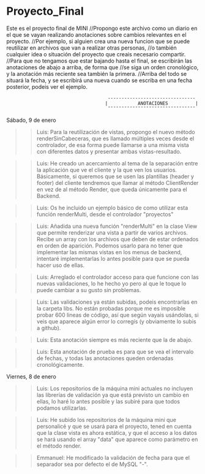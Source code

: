 # Proyecto_Final
Este es el proyecto final de MINI
//Propongo este archivo como un diario en el que se vayan realizando anotaciones sobre cambios relevantes en el proyecto.
//Por ejemplo, si alguien crea una nueva funcion que se puede reutilizar en archivos que van a realizar otras personas,
//o también cualquier idea o situación del proyecto que creais necesario compartir.
//Para que no tengamos que estar bajando hasta el final, se escribirán las anotaciones de abajo a arriba, de forma que
//se siga un orden cronológico, y la anotación más reciente sea también la primera.
//Arriba del todo se situará la fecha, y se escribirá una nueva cuando se escriba en una fecha posterior, podeis ver el ejemplo.

                                         --------------------------------
                                        |           ANOTACIONES          |
                                         ¯¯¯¯¯¯¯¯¯¯¯¯¯¯¯¯¯¯¯¯¯¯¯¯¯¯¯¯¯¯¯¯
Sábado, 9 de enero

>> Luis: Para la reutilización de vistas, propongo el nuevo método renderSinCabeceras, que es llamado múltiples veces desde
>> el controlador, de esa forma puede llamarse a una misma vista con diferentes datos y presentar ambas vistas-resultado.

>> Luis: He creado un acercamiento al tema de la separación entre la aplicación que ve el cliente y la que ven los usuarios.
>> Básicamente, si queremos que se usen las plantillas (header y footer) del cliente tendremos que llamar al método
>> ClientRender en vez de al método Render, que queda únicamente para el Backend.

>> Luis: Os he incluido un ejemplo básico de como utilizar esta función renderMulti, desde el
>> controlador "proyectos"

>> Luis: Añadida una nueva función "renderMulti" en la clase View que permite renderizar una vista
>> a partir de varios archivos. Recibe un array con los archivos que deben de estar ordenados en
>> orden de aparición. Podemos usarlo para no tener que implementar las mismas vistas en los
>> menus de backend, intentaré implementarlas lo antes posible para que se pueda hacer uso de ellas. 

>> Luis: Arreglado el controlador acceso para que funcione con las nuevas validaciones, lo he hecho yo pero al que le
>> toque lo puede cambiar a su gusto sin problemas.

>> Luis: Las validaciones ya están subidas, podeis encontrarlas en la carpeta libs.
>> No están probadas porque me es imposible probar 600 lineas de código, así que según vayais usándolas,
>> si veis que aparece algún error lo corregís (y obviamente lo subis a github).

>> Luis: Esta anotación siempre es más reciente que la de abajo. 

>> Luis: Esta anotación de prueba es para que se vea el intervalo de fechas, y todas las anotaciones queden ordenadas
>> cronológicamente.

Viernes, 8 de enero

>> Luis: Los repositorios de la máquina mini actuales no incluyen las librerías de validación ya que está previsto
>> un cambio en ellas, lo haré lo antes posible y las subiré para que todos podamos utilizarlas.

>> Luis: He subido los repositorios de la máquina mini que personalicé y que se usará para el proyecto,
>> tened en cuenta que la clase vista es ahora estática, y que el acceso a los datos se hará usando el
>> array "data" que aparece como parámetro en el método render.

>> Emmanuel: He modificado la validación de fecha para que el separador sea por defecto el de MySQL "-".
